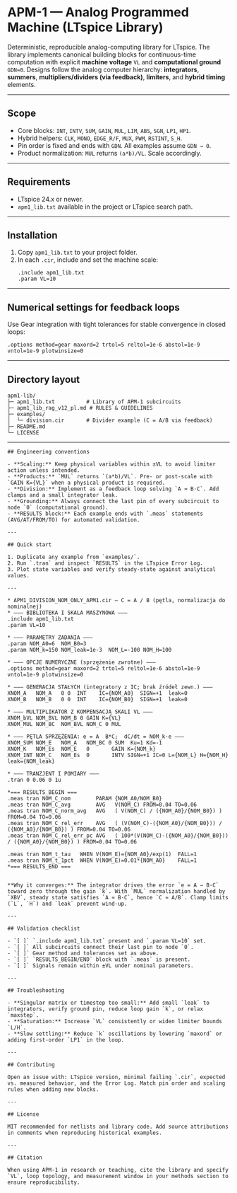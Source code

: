 # APM-1 — Analog Programmed Machine (LTspice Library)

Deterministic, reproducible analog-computing library for LTspice. The library implements canonical building blocks for continuous-time computation with explicit **machine voltage** `VL` and **computational ground** `GDN=0`. Designs follow the analog computer hierarchy: **integrators**, **summers**, **multipliers/dividers (via feedback)**, **limiters**, and **hybrid timing** elements.

---

## Scope

- Core blocks: `INT`, `INTV`, `SUM`, `GAIN`, `MUL`, `LIM`, `ABS`, `SGN`, `LP1`, `HP1`.
- Hybrid helpers: `CLK`, `MONO`, `EDGE_R/F`, `MUX`, `PWM`, `RSTINT`, `S_H`.
- Pin order is fixed and ends with `GDN`. All examples assume `GDN → 0`.
- Product normalization: `MUL` returns `(a*b)/VL`. Scale accordingly.

---

## Requirements

- LTspice 24.x or newer.
- `apm1_lib.txt` available in the project or LTspice search path.

---

## Installation

1. Copy `apm1_lib.txt` to your project folder.
2. In each `.cir`, include and set the machine scale:
   ```spice
   .include apm1_lib.txt
   .param VL=10
   ```

---

## Numerical settings for feedback loops

Use Gear integration with tight tolerances for stable convergence in closed loops:
```spice
.options method=gear maxord=2 trtol=5 reltol=1e-6 abstol=1e-9 vntol=1e-9 plotwinsize=0
```

---

## Directory layout

```
apm1-lib/
├─ apm1_lib.txt          # Library of APM-1 subcircuits
├─ apm1_lib_rag_v12_pl.md # RULES & GUIDELINES
├─ examples/ 
│  └─ division.cir       # Divider example (C = A/B via feedback)
├─ README.md
└─ LICENSE
```

---
```spice
## Engineering conventions

- **Scaling:** Keep physical variables within ±VL to avoid limiter action unless intended.
- **Products:** `MUL` returns `(a*b)/VL`. Pre- or post-scale with `GAIN K={VL}` when a physical product is required.
- **Division:** Implement as a feedback loop solving `A ≈ B·C`. Add clamps and a small integrator leak.
- **Grounding:** Always connect the last pin of every subcircuit to node `0` (computational ground).
- **RESULTS block:** Each example ends with `.meas` statements (AVG/AT/FROM/TO) for automated validation.

---

## Quick start

1. Duplicate any example from `examples/`.
2. Run `.tran` and inspect `RESULTS` in the LTspice Error Log.
3. Plot state variables and verify steady-state against analytical values.

---

* APM1_DIVISION_NOM_ONLY_APM1.cir — C = A / B (pętla, normalizacja do nominalnej)
* —–– BIBLIOTEKA I SKALA MASZYNOWA —––
.include apm1_lib.txt
.param VL=10

* —–– PARAMETRY ZADANIA —––
.param NOM_A0=6  NOM_B0=3
.param NOM_k=150 NOM_leak=1e-3  NOM_L=-100 NOM_H=100

* —–– OPCJE NUMERYCZNE (sprzężenie zwrotne) —––
.options method=gear maxord=2 trtol=5 reltol=1e-6 abstol=1e-9 vntol=1e-9 plotwinsize=0

* —–– GENERACJA STAŁYCH (integratory z IC; brak źródeł zewn.) —––
XNOM_A   NOM_A   0 0  INT    IC={NOM_A0}  SIGN=+1  leak=0
XNOM_B   NOM_B   0 0  INT    IC={NOM_B0}  SIGN=+1  leak=0

* —–– MULTIPLIKATOR Z KOMPENSACJĄ SKALI VL —––
XNOM_bVL NOM_BVL NOM_B 0 GAIN K={VL}
XNOM_MUL NOM_BC  NOM_BVL NOM_C 0 MUL

* —–– PĘTLA SPRZĘŻENIA: e = A  B*C;  dC/dt = NOM_k·e —––
XNOM_SUM NOM_E   NOM_A   NOM_BC 0 SUM  Ku=1 Kd=-1
XNOM_K   NOM_Es  NOM_E   0       GAIN K={NOM_k}
XNOM_INT NOM_C   NOM_Es  0       INTV SIGN=+1 IC=0 L={NOM_L} H={NOM_H} leak={NOM_leak}

* —–– TRANZJENT I POMIARY —––
.tran 0 0.06 0 1u

*=== RESULTS_BEGIN ===
.meas tran NOM_C_nom        PARAM {NOM_A0/NOM_B0}
.meas tran NOM_C_avg        AVG   V(NOM_C) FROM=0.04 TO=0.06
.meas tran NOM_C_norm_avg   AVG   ( V(NOM_C) / ({NOM_A0}/{NOM_B0}) ) FROM=0.04 TO=0.06
.meas tran NOM_C_rel_err    AVG   ( (V(NOM_C)-({NOM_A0}/{NOM_B0})) / ({NOM_A0}/{NOM_B0}) ) FROM=0.04 TO=0.06
.meas tran NOM_C_rel_err_pc AVG   ( 100*(V(NOM_C)-({NOM_A0}/{NOM_B0})) / ({NOM_A0}/{NOM_B0}) ) FROM=0.04 TO=0.06

.meas tran NOM_t_tau   WHEN V(NOM_E)={NOM_A0}/exp(1)  FALL=1
.meas tran NOM_t_1pct  WHEN V(NOM_E)=0.01*{NOM_A0}    FALL=1
*=== RESULTS_END ===


**Why it converges:** The integrator drives the error `e = A − B·C` toward zero through the gain `k`. With `MUL` normalization handled by `XBV`, steady state satisfies `A ≈ B·C`, hence `C ≈ A/B`. Clamp limits (`L`, `H`) and `leak` prevent wind-up.

---

## Validation checklist

- `[ ]` `.include apm1_lib.txt` present and `.param VL=10` set.
- `[ ]` All subcircuits connect their last pin to node `0`.
- `[ ]` Gear method and tolerances set as above.
- `[ ]` `RESULTS_BEGIN/END` block with `.meas` is present.
- `[ ]` Signals remain within ±VL under nominal parameters.

---

## Troubleshooting

- **Singular matrix or timestep too small:** Add small `leak` to integrators, verify ground pin, reduce loop gain `k`, or relax `maxstep`.
- **Saturation:** Increase `VL` consistently or widen limiter bounds `L/H`.
- **Slow settling:** Reduce `k` oscillations by lowering `maxord` or adding first-order `LP1` in the loop.

---

## Contributing

Open an issue with: LTspice version, minimal failing `.cir`, expected vs. measured behavior, and the Error Log. Match pin order and scaling rules when adding new blocks.

---

## License

MIT recommended for netlists and library code. Add source attributions in comments when reproducing historical examples.

---

## Citation

When using APM-1 in research or teaching, cite the library and specify `VL`, loop topology, and measurement window in your methods section to ensure reproducibility.
